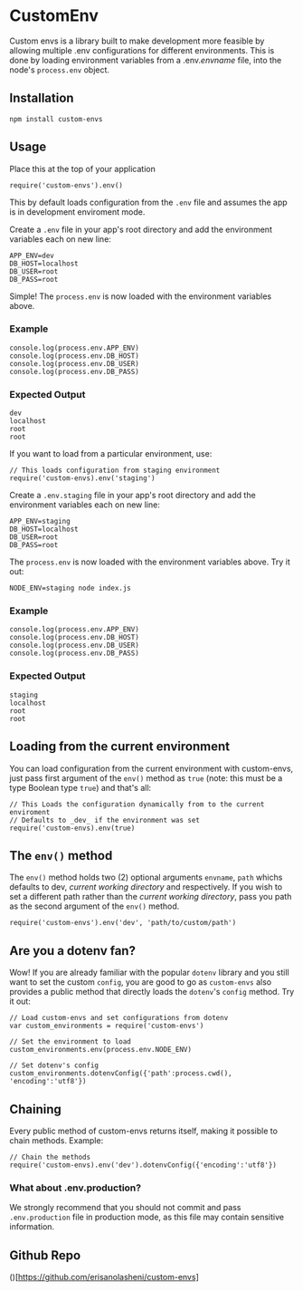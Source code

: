 # CustomEnv

Custom envs is a library built to make development more feasible by allowing multiple .env configurations for different environments. This is done by loading environment variables from a .env._envname_ file, into the node's `process.env` object.

## Installation

`npm install custom-envs`

## Usage

Place this at the top of your application

```// Default configuration
require('custom-envs').env()
```

This by default loads configuration from the `.env` file and assumes the app is in development enviroment mode.

Create a `.env` file in your app's root directory and add the environment variables each on new line:

```
APP_ENV=dev
DB_HOST=localhost
DB_USER=root
DB_PASS=root
```

Simple! The `process.env` is now loaded with the environment variables above.

### Example

```
console.log(process.env.APP_ENV)
console.log(process.env.DB_HOST)
console.log(process.env.DB_USER)
console.log(process.env.DB_PASS)
```

### Expected Output

```
dev
localhost
root
root
```

If you want to load from a particular environment, use:

```
// This loads configuration from staging environment
require('custom-envs).env('staging')
```

Create a `.env.staging` file in your app's root directory and add the environment variables each on new line:

```
APP_ENV=staging
DB_HOST=localhost
DB_USER=root
DB_PASS=root
```

The `process.env` is now loaded with the environment variables above.
Try it out:

```
NODE_ENV=staging node index.js
```

### Example

```
console.log(process.env.APP_ENV)
console.log(process.env.DB_HOST)
console.log(process.env.DB_USER)
console.log(process.env.DB_PASS)
```

### Expected Output

```
staging
localhost
root
root
```

## Loading from the current environment

You can load configuration from the current environment with custom-envs, just pass first argument of the `env()` method as `true` (note: this must be a type Boolean type `true`) and that's all:

```
// This Loads the configuration dynamically from to the current enviroment
// Defaults to _dev_ if the environment was set
require('custom-envs).env(true)
```

## The `env()` method

The `env()` method holds two (2) optional arguments `envname`, `path` whichs defaults to dev, _current working directory_ and respectively. If you wish to set a different path rather than the _current working directory_, pass you path as the second argument of the `env()` method.

```
require('custom-envs').env('dev', 'path/to/custom/path')
```

## Are you a dotenv fan?
Wow! If you are already familiar with the popular `dotenv` library and you still want to set the custom `config`, you are good to go as `custom-envs` also provides a public method that directly loads the `dotenv`'s `config` method. Try it out:

```
// Load custom-envs and set configurations from dotenv
var custom_environments = require('custom-envs')

// Set the environment to load
custom_environments.env(process.env.NODE_ENV)

// Set dotenv's config
custom_environments.dotenvConfig({'path':process.cwd(), 'encoding':'utf8'})
```

## Chaining

Every public method of custom-envs returns itself, making it possible to chain methods. Example:

```
// Chain the methods
require('custom-envs).env('dev').dotenvConfig({'encoding':'utf8'})
```
### What about .env.production?
We strongly recommend that you should not commit and pass `.env.production` file in production mode, as this file may contain sensitive information.

## Github Repo
()[https://github.com/erisanolasheni/custom-envs]


